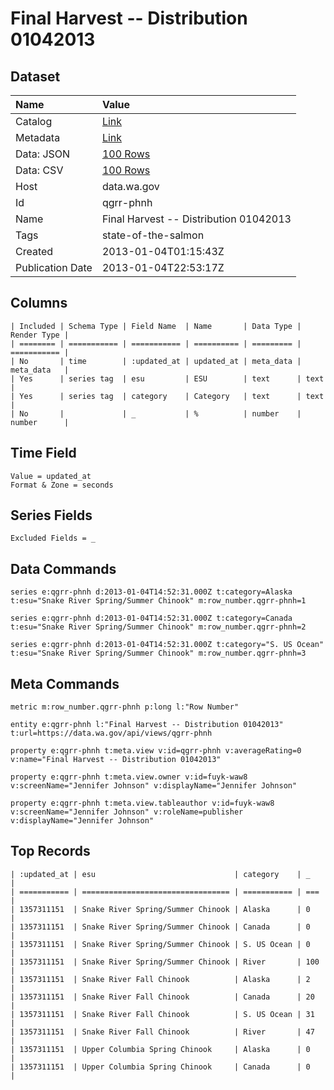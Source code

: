 # Final Harvest -- Distribution 01042013

## Dataset

| Name | Value |
| :--- | :---- |
| Catalog | [Link](https://catalog.data.gov/dataset/final-harvest-distribution-01042013-7fb79) |
| Metadata | [Link](https://data.wa.gov/api/views/qgrr-phnh) |
| Data: JSON | [100 Rows](https://data.wa.gov/api/views/qgrr-phnh/rows.json?max_rows=100) |
| Data: CSV | [100 Rows](https://data.wa.gov/api/views/qgrr-phnh/rows.csv?max_rows=100) |
| Host | data.wa.gov |
| Id | qgrr-phnh |
| Name | Final Harvest -- Distribution 01042013 |
| Tags | state-of-the-salmon |
| Created | 2013-01-04T01:15:43Z |
| Publication Date | 2013-01-04T22:53:17Z |

## Columns

```ls
| Included | Schema Type | Field Name  | Name       | Data Type | Render Type |
| ======== | =========== | =========== | ========== | ========= | =========== |
| No       | time        | :updated_at | updated_at | meta_data | meta_data   |
| Yes      | series tag  | esu         | ESU        | text      | text        |
| Yes      | series tag  | category    | Category   | text      | text        |
| No       |             | _           | %          | number    | number      |
```

## Time Field

```ls
Value = updated_at
Format & Zone = seconds
```

## Series Fields

```ls
Excluded Fields = _
```

## Data Commands

```ls
series e:qgrr-phnh d:2013-01-04T14:52:31.000Z t:category=Alaska t:esu="Snake River Spring/Summer Chinook" m:row_number.qgrr-phnh=1

series e:qgrr-phnh d:2013-01-04T14:52:31.000Z t:category=Canada t:esu="Snake River Spring/Summer Chinook" m:row_number.qgrr-phnh=2

series e:qgrr-phnh d:2013-01-04T14:52:31.000Z t:category="S. US Ocean" t:esu="Snake River Spring/Summer Chinook" m:row_number.qgrr-phnh=3
```

## Meta Commands

```ls
metric m:row_number.qgrr-phnh p:long l:"Row Number"

entity e:qgrr-phnh l:"Final Harvest -- Distribution 01042013" t:url=https://data.wa.gov/api/views/qgrr-phnh

property e:qgrr-phnh t:meta.view v:id=qgrr-phnh v:averageRating=0 v:name="Final Harvest -- Distribution 01042013"

property e:qgrr-phnh t:meta.view.owner v:id=fuyk-waw8 v:screenName="Jennifer Johnson" v:displayName="Jennifer Johnson"

property e:qgrr-phnh t:meta.view.tableauthor v:id=fuyk-waw8 v:screenName="Jennifer Johnson" v:roleName=publisher v:displayName="Jennifer Johnson"
```

## Top Records

```ls
| :updated_at | esu                               | category    | _   | 
| =========== | ================================= | =========== | === | 
| 1357311151  | Snake River Spring/Summer Chinook | Alaska      | 0   | 
| 1357311151  | Snake River Spring/Summer Chinook | Canada      | 0   | 
| 1357311151  | Snake River Spring/Summer Chinook | S. US Ocean | 0   | 
| 1357311151  | Snake River Spring/Summer Chinook | River       | 100 | 
| 1357311151  | Snake River Fall Chinook          | Alaska      | 2   | 
| 1357311151  | Snake River Fall Chinook          | Canada      | 20  | 
| 1357311151  | Snake River Fall Chinook          | S. US Ocean | 31  | 
| 1357311151  | Snake River Fall Chinook          | River       | 47  | 
| 1357311151  | Upper Columbia Spring Chinook     | Alaska      | 0   | 
| 1357311151  | Upper Columbia Spring Chinook     | Canada      | 0   | 
```